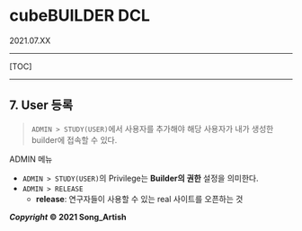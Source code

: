 # cubeBUILDER DCL

2021.07.XX

---

[TOC]

---



## 7. User 등록

> `ADMIN > STUDY(USER)`에서 사용자를 추가해야 해당 사용자가 내가 생성한 builder에 접속할 수 있다.

ADMIN 메뉴

- `ADMIN > STUDY(USER)`의 Privilege는 **Builder의 권한** 설정을 의미한다.
- `ADMIN > RELEASE`
  - **release**: 연구자들이 사용할 수 있는 real 사이트를 오픈하는 것



***Copyright* © 2021 Song_Artish**
